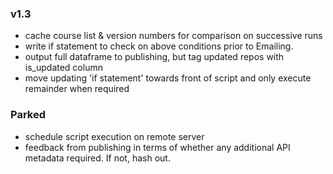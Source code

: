 ### v1.3
* cache course list & version numbers for comparison on successive runs
* write if statement to check on above conditions prior to Emailing.
* output full dataframe to publishing, but tag updated repos with is_updated column
* move updating 'if statement' towards front of script and only execute remainder when required 


### Parked
* schedule script execution on remote server
* feedback from publishing in terms of whether any additional API metadata required. If not, hash out.